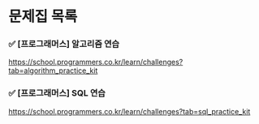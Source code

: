 # 문제집 목록

### ✅ [프로그래머스] 알고리즘 연습
https://school.programmers.co.kr/learn/challenges?tab=algorithm_practice_kit

### ✅ [프로그래머스] SQL 연습
https://school.programmers.co.kr/learn/challenges?tab=sql_practice_kit
